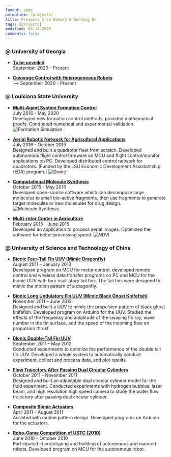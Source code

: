 ```yaml
---
layout: page
permalink: /projects/
title: Projects I've Done/I'm Working On
tags: [projects]
modified: 06-11-2020
comments: false
---
```


### @ University of Georgia     

* [**To be unveiled**]()<br>
September 2020 - Present<br>

* [**Coverage Control with Heterogeneous Robots**]()<br> -->
September 2020 - Present<br>

<!-- * [**Aerial Robotic Network in Agricultural Measurements and Operations**]()<br> -->
<!-- September 2020 - Present<br> -->

<!-- [**Modeling of**]()<br> -->
<!-- September 2020 - Present<br> -->

### @ Louisiana State University

* [**Multi-Agent System Formation Control**](https://liutairan.github.io/projects/formation_control/)<br>
July 2016 - May 2020<br>
Developed new formation control methods, provided mathematical proofs.
Conducted numerical and experimental validation.
![Formation Simulation](../Pics/formation_control/Angle-Directed-Form.gif)

* [**Aerial Robotic Network for Agricultural Applications**](https://liutairan.github.io/projects/agriculture_robotic/)<br>
July 2016 - October 2019<br>
Designed and built a quadrotor fleet from scratch.
Developed autonomous flight control firmware on MCU and flight control/monitor applications on PC.
Developed distributed control network for quadrotors.
(Funded by the LSU Economic Development Assistantship (EDA) program.)
![Drone](../Pics/agriculture_robotic/DSC_3056.jpg)

* [**Computational Molecule Synthesis**](https://liutairan.github.io/projects/computational_molecule_synthesis/)<br>
October 2015 - May 2016<br>
Developed open-source software which can decompose large molecules to small bio-active fragments, then use fragments to generate target molecules or new molecules for drug design.
![Molecule Synthesis](../Pics/computational_molecule_synthesis/Abstract.png)

* [**Multi-rotor Copter in Agriculture**](https://liutairan.github.io/projects/multirotor_agriculture/)<br>
February 2015 - June 2015<br>
Developed an application to process aerial images.
Optimized the software for better processing speed.
![NDVI](../Pics/agriculture_aerial_image/NDVI-G.jpg)

### @ University of Science and Technology of China

* [**Bionic Four-Tail Fin UUV (Mimic Dragonfly)**](https://liutairan.github.io/projects/four_tail_fin)<br>
August 2011 – January 2013<br>
Developed program on MCU for motor control, developed remote control and wireless data transfer programs on PC and MCU for the bionic UUV with four oscillatory tail fins. The tail fins were designed to mimic the motion pattern of a dragonfly.

* [**Bionic Long Undulatory Fin UUV (Mimic Black Ghost Knifefish)**](https://liutairan.github.io/projects/long_undulatory_fin)<br>
November 2011 – June 2012<br>
Designed and built a UUV to mimic the propulsion pattern of black ghost knifefish.
Developed program on Arduino for the UUV.
Studied the effects of the frequency and amplitude of the swaying fin ray, wave number in the fin surface, and the speed of the incoming flow on propulsion thrust.

* [**Bionic Double-Tail Fin UUV**](https://liutairan.github.io/projects/double_tail_fin)<br>
September 2011 – May 2012<br>
Conducted experiments to optimize the performance of the double tail fin UUV.
Developed a whole system to automatically conduct experiment, collect and process data, and plot results.

* [**Flow Trajectory After Passing Dual Circular Cylinders**](https://liutairan.github.io/projects/flow_trajectory)<br>
October 2011 – November 2011<br>
Designed and built an adjustable dual circular cylinder model for the fluid experiment.
Conducted experiments with hydrogen bubbles, laser beam, and high resolution high speed camera to study the water flow trajectory after passing dual circular cylinder.

* [**Composite Bionic Actuators**](https://liutairan.github.io/projects/composite_actuator)<br>
April 2011 – August 2011<br>
Assisted with motion pattern design.
Developed programs on Arduino for the actuators.

* [**Robo-Game Competition of USTC (2010)**](https://liutairan.github.io/projects/robo_game)<br>
June 2010 – October 2010<br>
Participated in prototyping and building of autonomous and manned robots.
Developed program on MCU for the autonomous robot.
